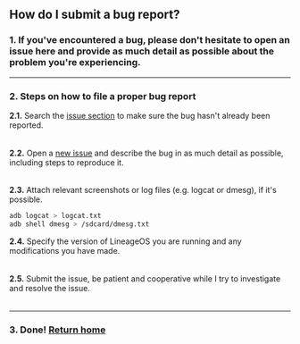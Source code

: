 ## How do I submit a bug report?

### 1. If you've encountered a bug, please don't hesitate to open an issue here and provide as much detail as possible about the problem you're experiencing.
---

### 2. Steps on how to file a proper bug report
**2.1.** Search the [issue section](https://github.com/liszt-dev/wiki/issues) to make sure the bug hasn't already been reported.
######
**2.2.** Open a [new issue](https://github.com/liszt-dev/wiki/issues/new) and describe the bug in as much detail as possible, including steps to reproduce it.
######
**2.3.** Attach relevant screenshots or log files (e.g. logcat or dmesg), if it's possible.
```bash
adb logcat > logcat.txt
adb shell dmesg > /sdcard/dmesg.txt
```
**2.4.** Specify the version of LineageOS you are running and any modifications you have made.
######
**2.5.** Submit the issue, be patient and cooperative while I try to investigate and resolve the issue.
######
---

### 3. Done! [Return home](https://github.com/liszt-dev/wiki/blob/master/README.md)

